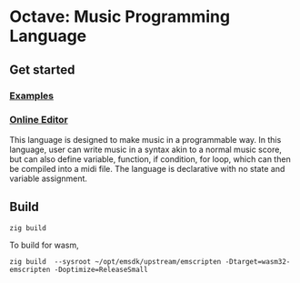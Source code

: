# Octave: Music Programming Language

## Get started

### [Examples](https://burnham310.github.io/Octave/example.html)
### [Online Editor](https://burnham310.github.io/Octave)

This language is designed to make music in a programmable way. In this language, user can write music in a syntax akin to a normal music score, but can also define variable, function, if condition, for loop, which can then be compiled into a midi file. The language is declarative with no state and variable assignment.

## Build
```
zig build
```

To build for wasm,
```
zig build  --sysroot ~/opt/emsdk/upstream/emscripten -Dtarget=wasm32-emscripten -Doptimize=ReleaseSmall
```

